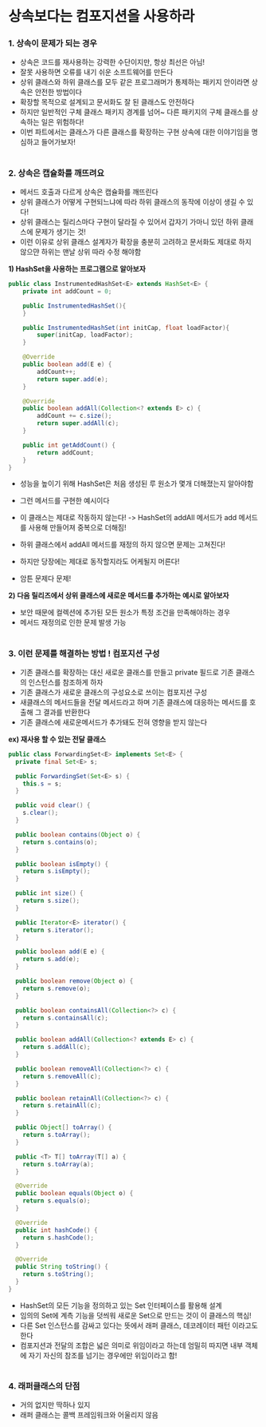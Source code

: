 # 상속보다는 컴포지션을 사용하라

### 1. 상속이 문제가 되는 경우
- 상속은 코드를 재사용하는 강력한 수단이지만, 항상 최선은 아님!
- 잘못 사용하면 오류를 내기 쉬운 소프트웨어를 만든다
- 상위 클래스와 하위 클래스를 모두 같은 프로그래머가 통제하는 패키지 안이라면 상속은 안전한 방법이다
- 확장할 목적으로 설계되고 문서화도 잘 된 클래스도 안전하다
- 하지만 일반적인 구체 클래스 패키지 경계를 넘어~ 다른 패키지의 구체 클래스를 상속하는 일은 위험하다!
- 이번 파트에서는 클래스가 다른 클래스를 확장하는 구현 상속에 대한 이야기임을 명심하고 들어가보자!

#
### 2. 상속은 캡슐화를 깨뜨려요
- 메서드 호출과 다르게 상속은 캡슐화를 깨뜨린다
- 상위 클래스가 어떻게 구현되느냐에 따라 하위 클래스의 동작에 이상이 생길 수 있다!
- 상위 클래스는 릴리스마다 구현이 달라질 수 있어서 갑자기 가마니 있던 하위 클래스에 문제가 생기는 것!
- 이런 이유로 상위 클래스 설계자가 확장을 충분히 고려하고 문서화도 제대로 하지 않으먄 하위는 맨날 상위 따라 수정 해야함

__1) HashSet을 사용하는 프로그램으로 알아보자__
```java
public class InstrumentedHashSet<E> extends HashSet<E> {
    private int addCount = 0;

    public InstrumentedHashSet(){
    }

    public InstrumentedHashSet(int initCap, float loadFactor){
        super(initCap, loadFactor);
    }

    @Override
    public boolean add(E e) {
        addCount++;
        return super.add(e);
    }

    @Override
    public boolean addAll(Collection<? extends E> c) {
        addCount += c.size();
        return super.addAll(c);
    }

    public int getAddCount() {
        return addCount;
    }
}
```
- 성능을 높이기 위해 HashSet은 처음 생성된 루 원소가 몇개 더해졌는지 알아야함
- 그런 메서드를 구현한 예시이다
- 이 클래스는 제대로 작동하지 않는다! -> HashSet의 addAll 메서드가 add 메서드를 사용해 만들어져 중복으로 더해짐!

- 하위 클래스에서 addAll 메서드를 재정의 하지 않으면 문제는 고쳐진다!
- 하지만 당장에는 제대로 동작할지라도 어케될지 머른다!
- 암튼 문제다 문제!

__2) 다음 릴리즈에서 상위 클래스에  새로운 메서드를 추가하는 예시로 알아보자__
- 보안 때문에 컬렉션에 추가된 모든 원소가 특정 조건을 만족해야하는 경우
- 메서드 재정의로 인한 문제 발생 가능

#
### 3. 이런 문제를 해결하는 방법 ! 컴포지션 구성
- 기존 클래스를 확장하는 대신 새로운 클래스를 만들고 private 필드로 기존 클래스의 인스턴스를 참조하게 하자
- 기존 클래스가 새로운 클래스의 구성요소로 쓰이는 컴포지션 구성
- 새클래스의 메서드들을 전달 메서드라고 하며 기존 클래스에 대응하는 메서드를 호출해 그 결과를 반환한다
- 기존 클래스에 새로운메서드가 추가돼도 전혀 영향을 받지 않는다

__ex) 재사용 할 수 있는 전달 클래스__
```java
public class ForwardingSet<E> implements Set<E> {
  private final Set<E> s;

  public ForwardingSet(Set<E> s) {
    this.s = s;
  }

  public void clear() {
    s.clear();
  }

  public boolean contains(Object o) {
    return s.contains(o);
  }

  public boolean isEmpty() {
    return s.isEmpty();
  }

  public int size() {
    return s.size();
  }

  public Iterator<E> iterator() {
    return s.iterator();
  }

  public boolean add(E e) {
    return s.add(e);
  }

  public boolean remove(Object o) {
    return s.remove(o);
  }

  public boolean containsAll(Collection<?> c) {
    return s.containsAll(c);
  }

  public boolean addAll(Collection<? extends E> c) {
    return s.addAll(c);
  }

  public boolean removeAll(Collection<?> c) {
    return s.removeAll(c);
  }

  public boolean retainAll(Collection<?> c) {
    return s.retainAll(c);
  }

  public Object[] toArray() {
    return s.toArray();
  }

  public <T> T[] toArray(T[] a) {
    return s.toArray(a);
  }

  @Override
  public boolean equals(Object o) {
    return s.equals(o);
  }

  @Override
  public int hashCode() {
    return s.hashCode();
  }

  @Override
  public String toString() {
    return s.toString();
  }
}
```
- HashSet의 모든 기능을 정의하고 있는 Set 인터페이스를 활용해 설계
- 임의의 Set에 계측 기능을 덧씌워 새로운 Set으로 만드는 것이 이 클래스의 핵심!
- 다른 Set 인스턴스를 감싸고 있다는 뜻에서 래퍼 클래스, 데코레이터 패턴 이라고도 한다
- 컴포지션과 전달의 조합은 넓은 의미로 위임이라고 하는데 엄밀히 따지면 내부 객체에 자기 자신의 참조를 넘기는 경우에만 위임이라고 함!

#
### 4. 래퍼클래스의 단점
- 거의 없지만 딱하나 있지
- 래퍼 클래스는 콜백 프레임워크와 어울리지 않음


